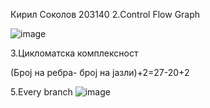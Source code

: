 Кирил Соколов 203140
2.Control Flow Graph

![image](https://user-images.githubusercontent.com/100873282/171431914-6a886d27-9760-4884-b744-aefe425b1944.png)

3.Цикломатска комплексност

(Број на ребра- број на јазли)+2=27-20+2



5.Every branch
![image](https://user-images.githubusercontent.com/100873282/171460750-3981b1e6-0d3c-46c1-8838-232bb5b1fa8f.png)

